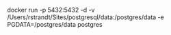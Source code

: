 docker run -p 5432:5432 -d -v /Users/rstrandt/Sites/postgresql/data:/postgres/data -e PGDATA=/postgres/data postgres